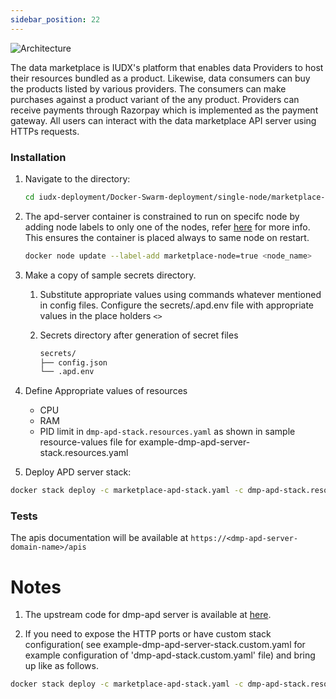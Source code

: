 ```yaml
---
sidebar_position: 22
---
```

<div class="img_background">
<div style={{textAlign: 'center'}}>

![Architecture](https://s3-ap-south-1-docs-resources.s3.ap-south-1.amazonaws.com/IUDX-resources/marketplace_apd.png)<br/>

</div></div>
The data marketplace is IUDX's platform that enables data Providers to host their resources bundled as a product. Likewise, data consumers can buy the products listed by various providers. The consumers can make purchases against a product variant of the any product. Providers can receive payments through Razorpay which is implemented as the payment gateway. All users can interact with the data marketplace API server using HTTPs requests.

### Installation

1. Navigate to the directory:

    ```bash
    cd iudx-deployment/Docker-Swarm-deployment/single-node/marketplace-apd
    ```

2. The apd-server container is constrained to run on specifc node by adding node labels to only one of the nodes, refer [here](https://docs.docker.com/engine/swarm/services/#placement-constraints) for more info. This ensures the container is placed always to same node on restart.
    
    ```sh
    docker node update --label-add marketplace-node=true <node_name>
    ```
3. Make a copy of sample secrets directory.

    1. Substitute appropriate values using commands whatever mentioned in config files. Configure the secrets/.apd.env file with appropriate values in the place holders `<>`
    
    2. Secrets directory after generation of secret files
    
        ```sh
        secrets/
        ├── config.json
        └── .apd.env
        ```

4. Define Appropriate values of resources 

    - CPU 
    - RAM 
    - PID limit 
    in `dmp-apd-stack.resources.yaml` as shown in sample resource-values file for example-dmp-apd-server-stack.resources.yaml

5. Deploy APD server stack:

```sh
docker stack deploy -c marketplace-apd-stack.yaml -c dmp-apd-stack.resources.yaml dmp-apd
```

### Tests 

The apis documentation will be available at 
    `https://<dmp-apd-server-domain-name>/apis`

# Notes

1. The upstream code for dmp-apd server is available at [here](https://github.com/datakaveri/iudx-data-marketplace-apd.git).

2. If you need to expose the HTTP ports or have custom stack configuration( see example-dmp-apd-server-stack.custom.yaml for example configuration of 'dmp-apd-stack.custom.yaml' file)  and bring up like as follows.

```sh
docker stack deploy -c marketplace-apd-stack.yaml -c dmp-apd-stack.resources.yaml -c dmp-apd-stack.custom.yaml dmp-apd
```
